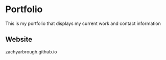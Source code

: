 # Portfolio

This is my portfolio that displays my current work and contact information

## Website

zachyarbrough.github.io